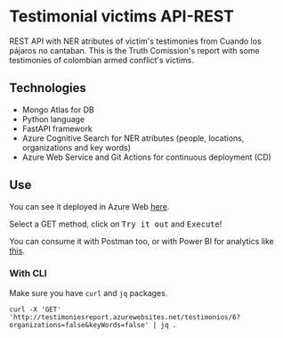 # Testimonial victims API-REST

REST API with NER atributes of victim's testimonies from Cuando los pájaros no cantaban. 
This is the Truth Comission's report with some testimonies of colombian armed conflict's victims.

## Technologies

* Mongo Atlas for DB
* Python language
* FastAPI framework
* Azure Cognitive Search for NER atributes (people, locations, organizations and key words)
* Azure Web Service and Git Actions for continuous deployment (CD)  

## Use

You can see it deployed in Azure Web [here](http://testimoniesreport.azurewebsites.net/). 

Select a GET method, click on <kbd>Try it out</kbd> and <kbd>Execute</kbd>! 

You can consume it with Postman too, or with Power BI for analytics like [this](https://youtu.be/FuGZoRkRmyI?t=64).

### With CLI

Make sure you have `curl` and `jq` packages.

```
curl -X 'GET' 'http://testimoniesreport.azurewebsites.net/testimonios/6?organizations=false&keyWords=false' | jq .
```

